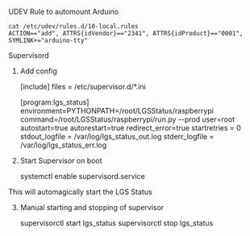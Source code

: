 UDEV Rule to automount Arduino

    cat /etc/udev/rules.d/10-local.rules 
    ACTION=="add", ATTRS{idVendor}=="2341", ATTRS{idProduct}=="0001", SYMLINK+="arduino-tty"

Supervisord

1. Add config

    [include]
    files = /etc/supervisor.d/*.ini

    [program:lgs_status]
    environment=PYTHONPATH=/root/LGSStatus/raspberrypi
    command=/root/LGSStatus/raspberrypi/run.py --prod
    user=root
    autostart=true
    autorestart=true
    redirect_error=true
    startretries = 0
    stdout_logfile = /var/log/lgs_status_out.log
    stderr_logfile = /var/log/lgs_status_err.log

2. Start Supervisor on boot

    systemctl enable supervisord.service

This will automagically start the LGS Status

3. Manual starting and stopping of supervisor

    supervisorctl start lgs_status
    supervisorctl stop lgs_status
